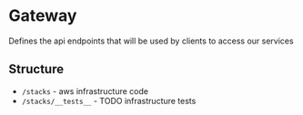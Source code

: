 # Gateway

Defines the api endpoints that will be used by clients to access our services

## Structure
- `/stacks` - aws infrastructure code
- `/stacks/__tests__` - TODO infrastructure tests
